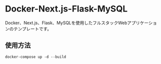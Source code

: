 # Docker-Next.js-Flask-MySQL

Docker、Next.js、Flask、MySQLを使用したフルスタックWebアプリケーションのテンプレートです。

## 使用方法
```
docker-compose up -d --build
```
